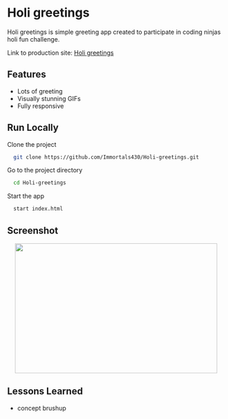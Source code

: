 
# Holi greetings

Holi greetings is simple greeting app created to participate in coding ninjas holi fun challenge. 

Link to production site: [Holi greetings](https://immortals430.github.io/Holi-greetings/)


## Features

- Lots of greeting
- Visually stunning GIFs
- Fully responsive



## Run Locally

Clone the project

```bash
  git clone https://github.com/Immortals430/Holi-greetings.git
```

Go to the project directory

```bash
  cd Holi-greetings
```

Start the app

```bash
  start index.html
```
  



## Screenshot


<p align="center">
<img src="https://github.com/Immortals430/Holi-greetings/assets/124674815/9ac5f1d9-089a-41f9-b261-2dcbf284644f" width="468" height="300" />
</p>



## Lessons Learned

- concept brushup






